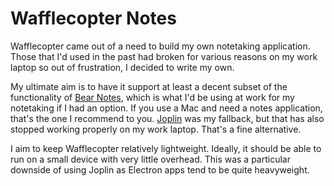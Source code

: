 # Wafflecopter Notes

Wafflecopter came out of a need to build my own notetaking application. Those that I'd used in the past had broken for various reasons on my work laptop so out of frustration, I decided to write my own.

My ultimate aim is to have it support at least a decent subset of the functionality of [Bear Notes](https://bear.app/), which is what I'd be using at work for my notetaking if I had an option. If you use a Mac and need a notes application, that's the one I recommend to you. [Joplin](https://joplinapp.org/) was my fallback, but that has also stopped working properly on my work laptop. That's a fine alternative.

I aim to keep Wafflecopter relatively lightweight. Ideally, it should be able to run on a small device with very little overhead. This was a particular downside of using Joplin as Electron apps tend to be quite heavyweight.
